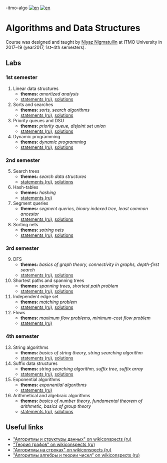 -itmo-algo
[![en](https://img.shields.io/badge/lang-en-red.svg)](README.md) [![en](https://img.shields.io/badge/lang-ru-blue.svg)](README.ru.md)

# Algorithms and Data Structures

Course was designed and taught by [Niyaz Nigmatullin](https://github.com/niyaznigmatullin) at ITMO University in 2017–19 (year2017, 1st–4th semesters).

## Labs

### 1st semester

1. Linear data structures
    * **themes:** _amortized analysis_
    * [statements (ru)](lab01-linear/tasks.pdf), [solutions](lab01-linear)
2. Sorts and searches
    * **themes:** _sorts, search algorithms_
    * [statements (ru)](lab02-sort/tasks.pdf), [solutions](lab02-sort)
3. Priority queues and DSU
    * **themes:** _priority queue, disjoint set union_
    * [statements (ru)](lab03-heap-dsu/tasks.pdf), [solutions](lab03-heap-dsu)
4. Dynamic programming
    * **themes:** _dynamic programming_
    * [statements (ru)](lab04-dp/tasks.pdf), [solutions](lab04-dp)

### 2nd semester

5. Search trees
   * **themes:** _search data structures_
   * [statements (ru)](lab05-bst/tasks.pdf), [solutions](lab05-bst)
6. Hash-tables
   * **themes:** _hashing_
   * [statements (ru)](lab06-hash/tasks.pdf)
7. Segment queries
   * **themes:** _segment queries, binary indexed tree, least common ancestor_
   * [statements (ru)](lab07-segment/tasks.pdf), [solutions](lab07-segment)
8. Sorting nets
   * **themes:** _sotring nets_
   * [statements (ru)](lab08-sortnet/tasks.pdf), [solutions](lab08-sortnet)

### 3rd semester

9. DFS
   * **themes:** _basics of graph theory, connectivity in graphs, depth-first search_
   * [statements (ru)](lab09-dfs/tasks.pdf), [solutions](lab09-dfs)
10. Shortest paths and spanning trees
    * **themes:** _spanning trees, shortest path problem_
    * [statements (ru)](lab10-shortest-spanning/tasks.pdf), [solutions](lab10-shortest-spanning)
11. Independent edge set
    * **themes:** _matching problem_
    * [statements (ru)](lab11-matching/tasks.pdf), [solutions](lab11-matching)
12. Flows
    * **themes:** _maximum flow problems, minimum-cost flow problem_
    * [statements (ru)](lab12-flow/tasks.pdf)

### 4th semester

13. String algorithms
    * **themes:** _basics of string theory, string searching algorithm_
    * [statements (ru)](lab13-strings/tasks.pdf), [solutions](lab13-strings)
14. Suffix data structures
    * **themes:** _string searching algorithm, suffix tree, suffix array_
    * [statements (ru)](lab14-suffix/tasks.pdf), [solutions](lab14-suffix)
15. Exponential algorithms
    * **themes:** _exponential algorithms_
    * [statements (ru)](lab15-exp/tasks.pdf)
16. Arithmetical and algebraic algorithms
    * **themes:** _basics of number theory, fundamental theorem of arithmetic, basics of group theory_
    * [statements (ru)](lab16-numbers/tasks.pdf), [solutions](lab16-numbers)

## Useful links

* ["Алгоритмы и структуры данных" on wikiconspects (ru)](http://neerc.ifmo.ru/wiki/index.php?title=%D0%90%D0%BB%D0%B3%D0%BE%D1%80%D0%B8%D1%82%D0%BC%D1%8B_%D0%B8_%D1%81%D1%82%D1%80%D1%83%D0%BA%D1%82%D1%83%D1%80%D1%8B_%D0%B4%D0%B0%D0%BD%D0%BD%D1%8B%D1%85)
* ["Теория графов" on wikiconspects (ru)](http://neerc.ifmo.ru/wiki/index.php?title=%D0%A2%D0%B5%D0%BE%D1%80%D0%B8%D1%8F_%D0%B3%D1%80%D0%B0%D1%84%D0%BE%D0%B2)
* ["Алгоритмы на строках" on wikiconspects (ru)](http://neerc.ifmo.ru/wiki/index.php?title=%D0%90%D0%BB%D0%B3%D0%BE%D1%80%D0%B8%D1%82%D0%BC%D1%8B_%D0%BD%D0%B0_%D1%81%D1%82%D1%80%D0%BE%D0%BA%D0%B0%D1%85)
* ["Алгоритмы алгебры и теории чисел" on wikiconspects (ru)](http://neerc.ifmo.ru/wiki/index.php?title=%D0%90%D0%BB%D0%B3%D0%BE%D1%80%D0%B8%D1%82%D0%BC%D1%8B_%D0%B0%D0%BB%D0%B3%D0%B5%D0%B1%D1%80%D1%8B_%D0%B8_%D1%82%D0%B5%D0%BE%D1%80%D0%B8%D0%B8_%D1%87%D0%B8%D1%81%D0%B5%D0%BB)

